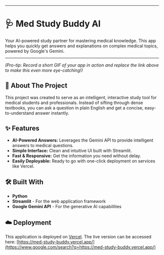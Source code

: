 
-----

# 🩺 Med Study Buddy AI

Your AI-powered study partner for mastering medical knowledge. This app helps you quickly get answers and explanations on complex medical topics, powered by Google's Gemini.


-----

*(Pro-tip: Record a short GIF of your app in action and replace the link above to make this even more eye-catching\!)*

## 🧐 About The Project

This project was created to serve as an intelligent, interactive study tool for medical students and professionals. Instead of sifting through dense textbooks, you can ask a question in plain English and get a concise, easy-to-understand answer instantly.

## ✨ Features

  * **AI-Powered Answers:** Leverages the Gemini API to provide intelligent answers to medical questions.
  * **Simple Interface:** Clean and intuitive UI built with Streamlit.
  * **Fast & Responsive:** Get the information you need without delay.
  * **Easily Deployable:** Ready to go with one-click deployment on services like Vercel.

## 🛠️ Built With

  * **Python**
  * **Streamlit** - For the web application framework
  * **Google Gemini API** - For the generative AI capabilities


## ☁️ Deployment

This application is deployed on [Vercel](https://vercel.com/). The live version can be accessed here: [https://med-study-buddy.vercel.app/](https://www.google.com/search?q=https://med-study-buddy.vercel.app/)
